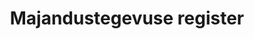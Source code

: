 ---
schema: default
title: Majandustegevuse register
notes: 'Ettevõtja andmed, millel on MTR-is kehtivad tegevusload või majandustegevusteated'
department: ''
category:
  - Economy and industry
resources:
  - name: 07.05.2018 Majandustegevuse register
    url: 'http://opendata.mkm.ee/mtr/'
    format: XML
  - name: MTR andmete xml schema
    url: 'http://opendata.mkm.ee/mtr/avaandmed_schema.xml'
    format: XML
license: 'http://creativecommons.org/licenses/by/3.0/'
date_issued: 07/05/2018
date_modified: 07/05/2018
organization: Majandus -ja Kommunikatsiooniministeerium
maintainer_name: Majandustegevuse register
maintainer_email: mtr@mkm.ee
maintainer_phone: '6687080'
legacy_url: 'https://opendata.riik.ee/en/dataset/majandustegevuse-register'
---